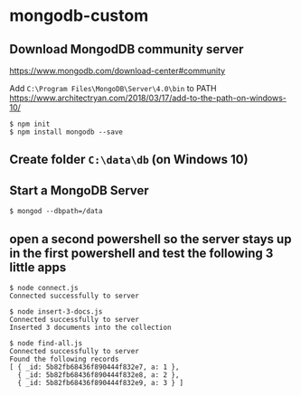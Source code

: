# mongodb-custom

## Download MongodDB community server

https://www.mongodb.com/download-center#community

Add `C:\Program Files\MongoDB\Server\4.0\bin` to PATH 
https://www.architectryan.com/2018/03/17/add-to-the-path-on-windows-10/


```
$ npm init
$ npm install mongodb --save

```
## Create folder `C:\data\db` (on Windows 10)

## Start a MongoDB Server
```
$ mongod --dbpath=/data
```

## open a second powershell so the server stays up in the first powershell and test the following 3 little apps

```
$ node connect.js
Connected successfully to server

$ node insert-3-docs.js
Connected successfully to server
Inserted 3 documents into the collection

$ node find-all.js
Connected successfully to server
Found the following records
[ { _id: 5b82fb68436f890444f832e7, a: 1 },
  { _id: 5b82fb68436f890444f832e8, a: 2 },
  { _id: 5b82fb68436f890444f832e9, a: 3 } ]
```

